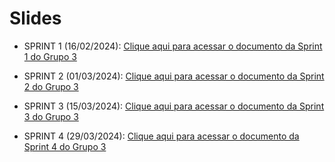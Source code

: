 # Slides

- SPRINT 1 (16/02/2024): [Clique aqui para acessar o documento da Sprint 1 do Grupo 3](https://github.com/Inteli-College/2024-T0002-EC09-G03/blob/main/pdf/Grupo%203%20-%20M9-%20sprint%201.pdf)

- SPRINT 2 (01/03/2024): [Clique aqui para acessar o documento da Sprint 2 do Grupo 3](https://github.com/Inteli-College/2024-T0002-EC09-G03/blob/main/pdf/_Grupo%203%20-%20M9-%20sprint%202.pdf)

- SPRINT 3 (15/03/2024): [Clique aqui para acessar o documento da Sprint 3 do Grupo 3](https://github.com/Inteli-College/2024-T0002-EC09-G03/blob/main/pdf/Grupo%203%20-%20M9-%20sprint%203.pdf)

- SPRINT 4 (29/03/2024): [Clique aqui para acessar o documento da Sprint 4 do Grupo 3](https://github.com/Inteli-College/2024-T0002-EC09-G03/blob/main/pdf/Grupo%203%20-%20M9-%20sprint%204.pdf)